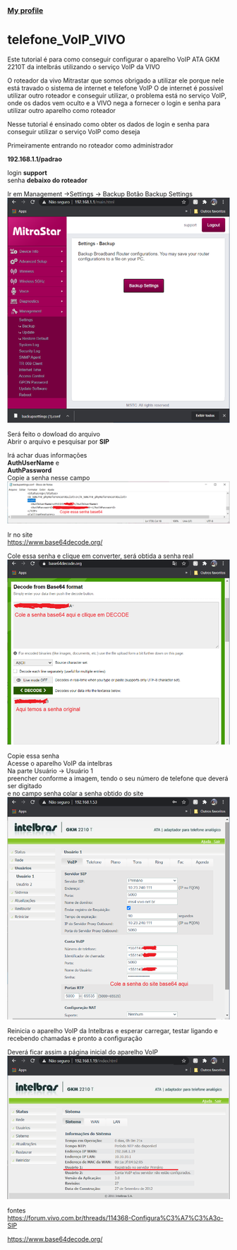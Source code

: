 
### <a href="https://github.com/mariliahoshino"> My profile </a> <br>


# telefone_VoIP_VIVO

Este tutorial é para como conseguir configurar o aparelho VoIP ATA GKM 2210T da intelbrás utilizando o serviço VoIP da VIVO

O roteador da vivo Mitrastar que somos obrigado a utilizar ele porque nele está travado o sistema de internet e telefone VoIP
O de internet é possível utilizar outro roteador e conseguir utilizar, o problema está no serviço VoIP, onde os dados vem oculto e a VIVO nega a fornecer o login e senha para utilizar outro aparelho como roteador

Nesse tutorial é ensinado como obter os dados de login e senha para conseguir utilizar o serviço VoIP como deseja

Primeiramente entrando no roteador como administrador

**192.168.1.1/padrao**

login **support** <br>
senha **debaixo do roteador** <br>

Ir em Management ->Settings -> Backup Botão Backup Settings
<img src="https://github.com/mariliahoshino/telefone_VoIP_VIVO/blob/master/pictures/001.png?raw=true" widht="400" >

Será feito o dowload do arquivo <br>
Abrir o arquivo e pesquisar por **SIP**
  
Irá achar duas informações <br>
**AuthUserName** e <br>
**AuthPassword** <br>
Copie a senha nesse campo <br>
<img src="https://github.com/mariliahoshino/telefone_VoIP_VIVO/blob/master/pictures/002.png?raw=true" widht="400" >

    
Ir no site <br>
https://www.base64decode.org/

Cole essa senha e clique em converter, será obtida a senha real <br>
<img src="https://github.com/mariliahoshino/telefone_VoIP_VIVO/blob/master/pictures/003.png?raw=true" widht="400" >

Copie essa senha <br>
Acesse o aparelho VoIP da intelbras <br>
Na parte Usuário -> Usuário 1 <br>
preencher conforme a imagem, tendo o seu número de telefone que deverá ser digitado <br>
e no campo senha colar a senha obtido do site <br>
<img src="https://github.com/mariliahoshino/telefone_VoIP_VIVO/blob/master/pictures/004-5.png?raw=true" widht="400" >

Reinicia o aparelho VoIP da Intelbras e esperar carregar, testar ligando e recebendo chamadas e pronto a configuração <br>

Deverá ficar assim a página inicial do aparelho VoIP<br>
<img src="https://github.com/mariliahoshino/telefone_VoIP_VIVO/blob/master/pictures/005.png?raw=true" widht="400" > <br>

fontes <br>
https://forum.vivo.com.br/threads/114368-Configura%C3%A7%C3%A3o-SIP <br>

https://www.base64decode.org/ <br>
